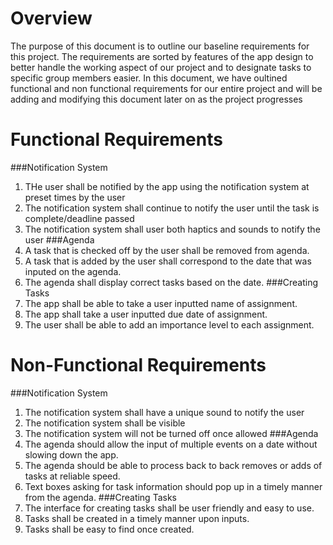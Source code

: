 # Overview
The purpose of this document is to outline our baseline requirements for this project. The requirements are sorted by features of the app design to better handle the working aspect of our project and to designate tasks to specific group members easier. In this document, we have oultined functional and non functional requirements for our entire project and will  be adding and modifying this document later on as the project progresses

# Functional Requirements
###Notification System
  1. THe user shall be notified by the app using the notification system at preset times by the user
  1. The notification system shall continue to notify the user until the task is complete/deadline passed
  1. The notification system shall user both haptics and sounds to notify the user
###Agenda
  1. A task that is checked off by the user shall be removed from agenda.
  1. A task that is added by the user shall correspond to the date that was inputed on the agenda.
  1. The agenda shall display correct tasks based on the date.
###Creating Tasks
  1. The app shall be able to take a user inputted name of assignment.
  1. The app shall take a user inputted due date of assignment.
  1. The user shall be able to add an importance level to each assignment.
 
# Non-Functional Requirements
###Notification System
  1. The notification system shall have a unique sound to notify the user
  1. The notification system shall be visible 
  1. The notification system will not be turned off once allowed
###Agenda
  1. The agenda should allow the input of multiple events on a date without slowing down the app.
  1. The agenda should be able to process back to back removes or adds of tasks at reliable speed.
  1. Text boxes asking for task information should pop up in a timely manner from the agenda. 
###Creating Tasks
  1. The interface for creating tasks shall be user friendly and easy to use.
  1. Tasks shall be created in a timely manner upon inputs. 
  1. Tasks shall be easy to find once created.
